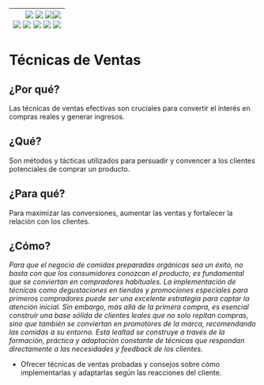<div align=right>

|[![](https://img.shields.io/badge/-Inicio-FFF?style=flat&logo=Emlakjet&logoColor=black)](/README.md) [![](https://img.shields.io/badge/-Introducción-FFF?style=flat&logo=abbrobotstudio&logoColor=black)](/documentos/intro.md) [![](https://img.shields.io/badge/-Panorámica-FFF?style=flat&logo=openstreetmap&logoColor=black)](/documentos/panoramica.md)[![](https://img.shields.io/badge/-Modelos_de_lenguaje-FFF?style=flat&logo=LiveChat&logoColor=black)](/documentos/LLMs.md)<br>  [![](https://img.shields.io/badge/-Prompts-FFF?style=flat&logo=Proton&logoColor=black)](/documentos/prompts/README.md) [![](https://img.shields.io/badge/-Ing,_de_prompts-FFF?style=flat&logo=googleearthengine&logoColor=black)](/documentos/ingenieriaDePrompts/README.md) [![](https://img.shields.io/badge/-Patrones-FFF?style=flat&logo=textpattern&logoColor=black)](/documentos/ingenieriaDePrompts/patrones/README.md) [![](https://img.shields.io/badge/8vP-FFF?style=flat&logo=v8&logoColor=black)](/documentos/prompts/mejoresPracticas/8virtudesDelPrompting.md) [![](https://img.shields.io/badge/-Casos_de_uso-FFF?style=flat&logo=gitbook&logoColor=black)](/documentos/casosDeUso/README.md)|
|-:|

</div>

# Técnicas de Ventas

## ¿Por qué?

Las técnicas de ventas efectivas son cruciales para convertir el interés en compras reales y generar ingresos.

## ¿Qué?

Son métodos y tácticas utilizados para persuadir y convencer a los clientes potenciales de comprar un producto.

## ¿Para qué?

Para maximizar las conversiones, aumentar las ventas y fortalecer la relación con los clientes.

## ¿Cómo?

*Para que el negocio de comidas preparadas orgánicas sea un éxito, no basta con que los consumidores conozcan el producto; es fundamental que se conviertan en compradores habituales. La implementación de técnicas como degustaciones en tiendas y promociones especiales para primeros compradores puede ser una excelente estrategia para captar la atención inicial. Sin embargo, más allá de la primera compra, es esencial construir una base sólida de clientes leales que no solo repitan compras, sino que también se conviertan en promotores de la marca, recomendando las comidas a su entorno. Esta lealtad se construye a través de la formación, práctica y adaptación constante de técnicas que respondan directamente a las necesidades y feedback de los clientes.*

- Ofrecer técnicas de ventas probadas y consejos sobre cómo implementarlas y adaptarlas según las reacciones del cliente.